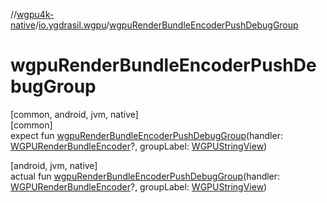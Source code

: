 //[wgpu4k-native](../../index.md)/[io.ygdrasil.wgpu](index.md)/[wgpuRenderBundleEncoderPushDebugGroup](wgpu-render-bundle-encoder-push-debug-group.md)

# wgpuRenderBundleEncoderPushDebugGroup

[common, android, jvm, native]\
[common]\
expect fun [wgpuRenderBundleEncoderPushDebugGroup](wgpu-render-bundle-encoder-push-debug-group.md)(handler: [WGPURenderBundleEncoder](-w-g-p-u-render-bundle-encoder/index.md)?, groupLabel: [WGPUStringView](-w-g-p-u-string-view/index.md))

[android, jvm, native]\
actual fun [wgpuRenderBundleEncoderPushDebugGroup](wgpu-render-bundle-encoder-push-debug-group.md)(handler: [WGPURenderBundleEncoder](-w-g-p-u-render-bundle-encoder/index.md)?, groupLabel: [WGPUStringView](-w-g-p-u-string-view/index.md))